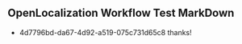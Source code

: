 ## OpenLocalization Workflow Test MarkDown
* 4d7796bd-da67-4d92-a519-075c731d65c8 thanks!

<!--HONumber=Sep16_HO1-->


